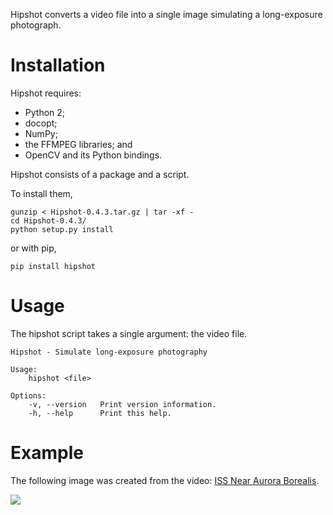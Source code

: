 Hipshot converts a video file into a single image
simulating a long-exposure photograph.


Installation
============

Hipshot requires:

  - Python 2;
  - docopt;
  - NumPy;
  - the FFMPEG libraries; and
  - OpenCV and its Python bindings.

Hipshot consists of a package and a script.

To install them,

    gunzip < Hipshot-0.4.3.tar.gz | tar -xf -
    cd Hipshot-0.4.3/
    python setup.py install

or with pip,

    pip install hipshot


Usage
=====

The hipshot script takes a single argument: the video file.

    Hipshot - Simulate long-exposure photography

    Usage:
        hipshot <file>

    Options:
        -v, --version   Print version information.
        -h, --help      Print this help.


Example
=======

The following image was created from the video:
[ISS Near Aurora Borealis][iss-video].

![][iss-image]


[iss-image]: http://www.eliteraspberries.com/images/iss-borealis.png
[iss-video]: <http://www.youtube.com/watch?v=uYBYIhH4nsg>
